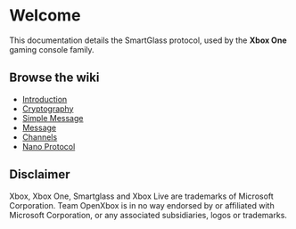 # Welcome

This documentation details the SmartGlass protocol, used by the **Xbox One** gaming console family.

## Browse the wiki

- [Introduction](introduction.md)
- [Cryptography](cryptography.md)
- [Simple Message](simple_message.md)
- [Message](message.md)
- [Channels](channels.md)
- [Nano Protocol](nano.md)

## Disclaimer

Xbox, Xbox One, Smartglass and Xbox Live are trademarks of Microsoft Corporation.
Team OpenXbox is in no way endorsed by or affiliated with Microsoft Corporation, or any associated subsidiaries, logos or trademarks.
